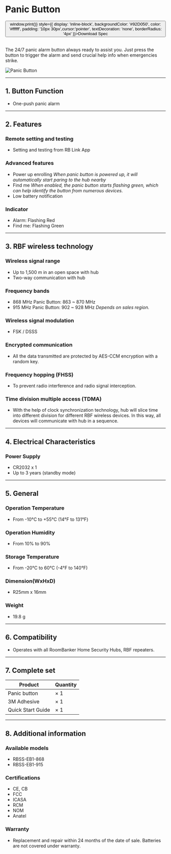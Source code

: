 ﻿# Panic Button

<div style={{textAlign: 'center'}}>
<button onClick={() => window.print()} style={{ display: 'inline-block', backgroundColor: '#92D050', color: '#ffffff', padding: '10px 30px',cursor:'pointer', textDecoration: 'none', borderRadius: '4px' }}>Download Spec</button>
</div>

<br />

The 24/7 panic alarm button always ready to assist you. Just press the button to trigger the alarm and send crucial help info when emergencies strike.

<div style={{textAlign:'center'}}>
<img src="https://dusunprj.oss-us-west-1.aliyuncs.com/roombanker/Panic%20Button.png" alt="Panic Button" alt="Outdoor Siren" style={{textAlign:'center',width:'20%'}} /> 
</div>

------

## 1. Button Function

* One-push panic alarm

------

## 2. Features

### Remote setting and testing

* Setting and testing from RB Link App

### Advanced features

* Power up enrolling
  *When panic button is powered up, it will automatically start paring to the hub nearby*
* Find me
  *When enabled, the panic button starts flashing green, which can help identify the button from numerous devices.*
* Low battery notification

### Indicator

* Alarm: Flashing Red
* Find me: Flashing Green

------

## 3. RBF wireless technology

### Wireless signal range

* Up to 1,500 m in an open space with hub
* Two-way communication with hub

### Frequency bands

* 868 MHz Panic Button: 863 ~ 870 MHz
* 915 MHz Panic Button: 902 ~ 928 MHz
  *Depends on sales region.*

### Wireless signal modulation

* FSK / DSSS

### Encrypted communication

* All the data transmitted are protected by AES-CCM encryption with a random key.

### Frequency hopping (FHSS)

* To prevent radio interference and radio signal interception.

### Time division multiple access (TDMA)

* With the help of clock synchronization technology, hub will slice time into different division for different RBF wireless devices. In this way, all devices will communicate with hub in a sequence.

------

## 4. Electrical Characteristics

### Power Supply

* CR2032 x 1
* Up to 3 years (standby mode)

------

## 5. General

### Operation Temperature

* From -10°С to +55°С (14°F to 131°F)

### Operation Humidity

* From 10% to 90%

### Storage Temperature

* From -20°C to 60°C (-4°F to 140°F)

### Dimension(WxHxD)

* R25mm x 16mm

### Weight

* 19.8 g

------

## 6. Compatibility

* Operates with all RoomBanker Home Security Hubs,  RBF repeaters.

------

## 7. Complete set

| Product           | Quantity |
| ----------------- | -------- |
| Panic button      | × 1      |
| 3M Adhesive       | × 1      |
| Quick Start Guide | × 1      |



------

## 8. Additional information

### Available models

* RBSS-EB1-868
* RBSS-EB1-915

### Certifications

* CE, CB
* FCC
* ICASA
* RCM
* NOM
* Anatel

### Warranty

* Replacement and repair within 24 months of the date of sale. Batteries are not covered under warranty.
